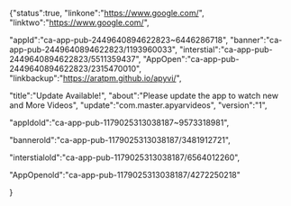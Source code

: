 {"status":true,
"linkone":"https://www.google.com/",
"linktwo":"https://www.google.com/",

"appId":"ca-app-pub-2449640894622823~6446286718",
"banner":"ca-app-pub-2449640894622823/1193960033",
"interstial":"ca-app-pub-2449640894622823/5511359437",
"AppOpen":"ca-app-pub-2449640894622823/2315470010",
"linkbackup":"https://aratpm.github.io/apyvi/",



"title":"Update Available!",
"about":"Please update the app to watch new and More Videos",
"update":"com.master.apyarvideos",
"version":"1",



"appIdold":"ca-app-pub-1179025313038187~9573318981",

"bannerold":"ca-app-pub-1179025313038187/3481912721",

"interstialold":"ca-app-pub-1179025313038187/6564012260",

"AppOpenold":"ca-app-pub-1179025313038187/4272250218"



}
